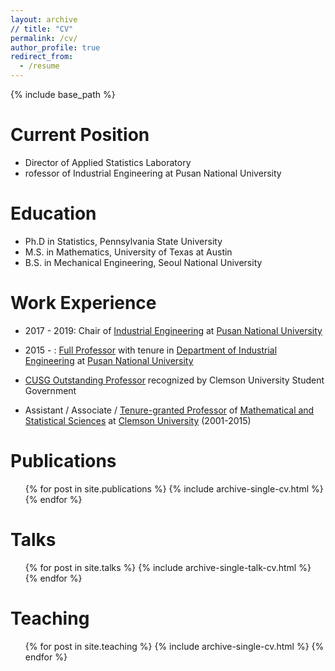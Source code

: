 ```yaml
---
layout: archive
// title: "CV"
permalink: /cv/
author_profile: true
redirect_from:
  - /resume
---
```


{% include base_path %}


Current Position
======
* Director of Applied Statistics Laboratory
* rofessor of Industrial Engineering at Pusan National University 

Education
======
* Ph.D in Statistics, Pennsylvania State University
* M.S. in Mathematics, University of Texas at Austin
* B.S. in Mechanical Engineering, Seoul National University 


Work Experience
======
* 2017 - 2019: Chair of [Industrial Engineering](ie.pusan.ac.kr) at [Pusan National University](pusan.ac.kr) 
<!--
  * Github University
  * Duties included: Tagging issues
  * Supervisor: Professor Git
-->

* 2015 - : [Full Professor](https://drive.google.com/file/d/0B-GVxDJZNtwYblN3NTFYakJHTXc/view) with tenure in [Department of Industrial Engineering](ie.pusan.ac.kr) at [Pusan National University](pusan.ac.kr)

* [CUSG Outstanding Professor](https://drive.google.com/open?id=0B-GVxDJZNtwYVG9jZDJJSGFNNU0)  recognized by Clemson University Student Government

* Assistant / Associate / [Tenure-granted Professor](https://drive.google.com/open?id=0B-GVxDJZNtwYUGg3ZjNGeHU5QTQ) of [Mathematical and Statistical Sciences](https://www.clemson.edu/science/departments/math-stat/) at [Clemson University](https://www.clemson.edu/) (2001-2015)


Publications
======
  <ul>{% for post in site.publications %}
    {% include archive-single-cv.html %}
  {% endfor %}</ul>
 

 
Talks
======
  <ul>{% for post in site.talks %}
    {% include archive-single-talk-cv.html %}
  {% endfor %}</ul>
 
 
Teaching
======
  <ul>{% for post in site.teaching %}
    {% include archive-single-cv.html %}
  {% endfor %}</ul>
